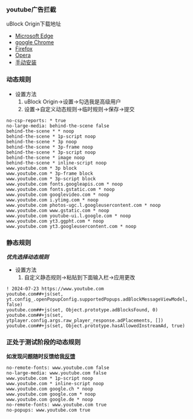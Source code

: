 ### youtube广告拦截

uBlock Origin下载地址
* [Microsoft Edge](https://microsoftedge.microsoft.com/addons/detail/ublock-origin/odfafepnkmbhccpbejgmiehpchacaeak)
* [google Chrome](https://chrome.google.com/webstore/detail/ublock-origin/cjpalhdlnbpafiamejdnhcphjbkeiagm)
* [Firefox](https://addons.mozilla.org/en-US/firefox/addon/ublock-origin/)
* [Opera](https://addons.opera.com/en/extensions/details/ublock/)
* [手动安装](https://github.com/gorhill/uBlock/releases)


### 动态规则
* 设置方法
    1. uBlock Origin->设置->勾选我是高级用户
    2. 设置->自定义动态规则->临时规则->保存->提交

```
no-csp-reports: * true
no-large-media: behind-the-scene false
behind-the-scene * * noop
behind-the-scene * 1p-script noop
behind-the-scene * 3p noop
behind-the-scene * 3p-frame noop
behind-the-scene * 3p-script noop
behind-the-scene * image noop
behind-the-scene * inline-script noop
www.youtube.com * 3p block
www.youtube.com * 3p-frame block
www.youtube.com * 3p-script block
www.youtube.com fonts.googleapis.com * noop
www.youtube.com fonts.gstatic.com * noop
www.youtube.com googlevideo.com * noop
www.youtube.com i.ytimg.com * noop
www.youtube.com photos-ugc.l.googleusercontent.com * noop
www.youtube.com www.gstatic.com * noop
www.youtube.com youtube-ui.l.google.com * noop
www.youtube.com yt3.ggpht.com * noop
www.youtube.com yt3.googleusercontent.com * noop
```



### 静态规则
***优先选择动态规则***
* 设置方法
    1. 自定义静态规则->粘贴到下面输入栏->应用更改


```
! 2024-07-23 https://www.youtube.com
youtube.com##+js(set, yt.config_.openPopupConfig.supportedPopups.adBlockMessageViewModel, false)
youtube.com##+js(set, Object.prototype.adBlocksFound, 0)
youtube.com##+js(set, ytplayer.config.args.raw_player_response.adPlacements, [])
youtube.com##+js(set, Object.prototype.hasAllowedInstreamAd, true)
```

### 正处于测试阶段的动态规则
**如发现问题随时反馈给我[反馈](https://github.com/fgr178707/uBlock-Origin-youtube/issues/new)**
```
no-remote-fonts: www.youtube.com false
no-large-media: www.youtube.com false
www.youtube.com * 1p-script noop
www.youtube.com * inline-script noop
www.youtube.com google.ch * noop
www.youtube.com google.com * noop
www.youtube.com google.de * noop
no-remote-fonts: www.youtube.com true
no-popups: www.youtube.com true
```

